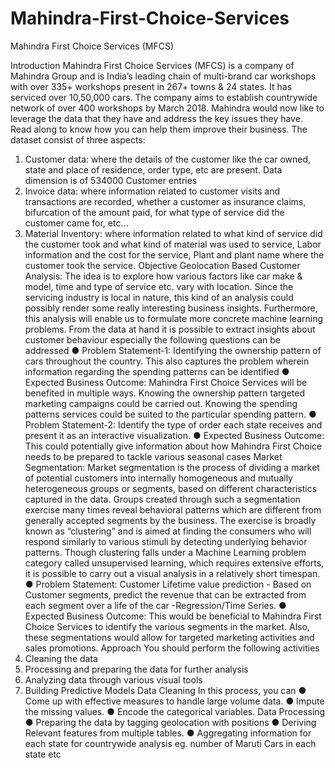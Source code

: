 # Mahindra-First-Choice-Services
Mahindra First Choice Services (MFCS)



Introduction
Mahindra First Choice Services (MFCS) is a company of Mahindra Group and is India’s leading
chain of multi-brand car workshops with over 335+ workshops present in 267+ towns & 24
states. It has serviced over 10,50,000 cars. The company aims to establish countrywide network
of over 400 workshops by March 2018.
Mahindra would now like to leverage the data that they have and address the key issues they
have. Read along to know how you can help them improve their business.
The dataset consist of three aspects:
1. Customer data: where the details of the customer like the car owned, state and place
of residence, order type, etc are present. Data dimension is of 534000 Customer entries
2. Invoice data: where information related to customer visits and transactions are
recorded, whether a customer as insurance claims, bifurcation of the amount paid, for
what type of service did the customer came for, etc…
3. Material Inventory: where information related to what kind of service did the
customer took and what kind of material was used to service, Labor information
and the cost for the service, Plant and plant name where the customer took the
service.
Objective
Geolocation Based Customer Analysis:
The idea is to explore how various factors like car make & model, time and type of service etc.
vary with location. Since the servicing industry is local in nature, this kind of an analysis could
possibly render some really interesting business insights.
Furthermore, this analysis will enable us to formulate more concrete machine learning problems.
From the data at hand it is possible to extract insights about customer behaviour especially the
following questions can be addressed
● Problem Statement-1: Identifying the ownership pattern of cars throughout the
country. This also captures the problem wherein information regarding the
spending patterns can be identified
● Expected Business Outcome: Mahindra First Choice Services will be benefited in
multiple ways. Knowing the ownership pattern targeted marketing campaigns
could be carried out. Knowing the spending patterns services could be suited to
the particular spending pattern.
● Problem Statement-2: Identify the type of order each state receives and present it
as an interactive visualization.
● Expected Business Outcome: This could potentially give information about how
Mahindra First Choice needs to be prepared to tackle various seasonal cases
Market Segmentation:
Market segmentation is the process of dividing a market of potential customers into internally
homogeneous and mutually heterogeneous groups or segments, based on different
characteristics captured in the data. Groups created through such a segmentation exercise
many times reveal behavioral patterns which are different from generally accepted segments by
the business. The exercise is broadly known as “clustering” and is aimed at finding the
consumers who will respond similarly to various stimuli by detecting underlying behavior
patterns.
Though clustering falls under a Machine Learning problem category called unsupervised
learning, which requires extensive efforts, it is possible to carry out a visual analysis in a
relatively short timespan.
● Problem Statement: Customer Lifetime value prediction - Based on Customer
segments, predict the revenue that can be extracted from each segment over a
life of the car -Regression/Time Series.
● Expected Business Outcome: This would be beneficial to Mahindra First Choice
Services to identify the various segments in the market. Also, these
segmentations would allow for targeted marketing activities and sales
promotions.
Approach
You should perform the following activities
1. Cleaning the data
2. Processing and preparing the data for further analysis
3. Analyzing data through various visual tools
4. Building Predictive Models
Data Cleaning
In this process, you can
● Come up with effective measures to handle large volume data.
● Impute the missing values.
● Encode the categorical variables.
Data Processing
● Preparing the data by tagging geolocation with positions
● Deriving Relevant features from multiple tables.
● Aggregating information for each state for countrywide analysis eg. number of
Maruti Cars in each state etc
